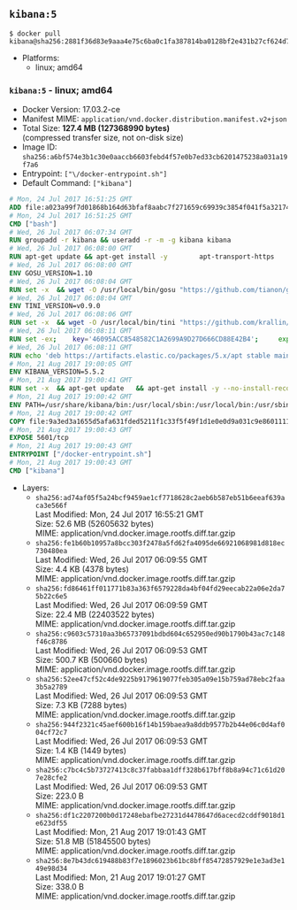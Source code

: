 ## `kibana:5`

```console
$ docker pull kibana@sha256:2881f36d83e9aaa4e75c6ba0c1fa387814ba0128bf2e431b27cf624d7d08c94b
```

-	Platforms:
	-	linux; amd64

### `kibana:5` - linux; amd64

-	Docker Version: 17.03.2-ce
-	Manifest MIME: `application/vnd.docker.distribution.manifest.v2+json`
-	Total Size: **127.4 MB (127368990 bytes)**  
	(compressed transfer size, not on-disk size)
-	Image ID: `sha256:a6bf574e3b1c30e0aaccb6603febd4f57e0b7ed33cb6201475238a031a19f7a6`
-	Entrypoint: `["\/docker-entrypoint.sh"]`
-	Default Command: `["kibana"]`

```dockerfile
# Mon, 24 Jul 2017 16:51:25 GMT
ADD file:a023a99f7d01868b164d63bfaf8aabc7f271659c69939c3854f041f5a3217428 in / 
# Mon, 24 Jul 2017 16:51:25 GMT
CMD ["bash"]
# Wed, 26 Jul 2017 06:07:34 GMT
RUN groupadd -r kibana && useradd -r -m -g kibana kibana
# Wed, 26 Jul 2017 06:08:00 GMT
RUN apt-get update && apt-get install -y 		apt-transport-https 		ca-certificates 		wget 		libfontconfig 		libfreetype6 	--no-install-recommends && rm -rf /var/lib/apt/lists/*
# Wed, 26 Jul 2017 06:08:00 GMT
ENV GOSU_VERSION=1.10
# Wed, 26 Jul 2017 06:08:04 GMT
RUN set -x 	&& wget -O /usr/local/bin/gosu "https://github.com/tianon/gosu/releases/download/$GOSU_VERSION/gosu-$(dpkg --print-architecture)" 	&& wget -O /usr/local/bin/gosu.asc "https://github.com/tianon/gosu/releases/download/$GOSU_VERSION/gosu-$(dpkg --print-architecture).asc" 	&& export GNUPGHOME="$(mktemp -d)" 	&& gpg --keyserver ha.pool.sks-keyservers.net --recv-keys B42F6819007F00F88E364FD4036A9C25BF357DD4 	&& gpg --batch --verify /usr/local/bin/gosu.asc /usr/local/bin/gosu 	&& rm -rf "$GNUPGHOME" /usr/local/bin/gosu.asc 	&& chmod +x /usr/local/bin/gosu 	&& gosu nobody true
# Wed, 26 Jul 2017 06:08:04 GMT
ENV TINI_VERSION=v0.9.0
# Wed, 26 Jul 2017 06:08:06 GMT
RUN set -x 	&& wget -O /usr/local/bin/tini "https://github.com/krallin/tini/releases/download/$TINI_VERSION/tini" 	&& wget -O /usr/local/bin/tini.asc "https://github.com/krallin/tini/releases/download/$TINI_VERSION/tini.asc" 	&& export GNUPGHOME="$(mktemp -d)" 	&& gpg --keyserver ha.pool.sks-keyservers.net --recv-keys 6380DC428747F6C393FEACA59A84159D7001A4E5 	&& gpg --batch --verify /usr/local/bin/tini.asc /usr/local/bin/tini 	&& rm -rf "$GNUPGHOME" /usr/local/bin/tini.asc 	&& chmod +x /usr/local/bin/tini 	&& tini -h
# Wed, 26 Jul 2017 06:08:11 GMT
RUN set -ex; 	key='46095ACC8548582C1A2699A9D27D666CD88E42B4'; 	export GNUPGHOME="$(mktemp -d)"; 	gpg --keyserver ha.pool.sks-keyservers.net --recv-keys "$key"; 	gpg --export "$key" > /etc/apt/trusted.gpg.d/elastic.gpg; 	rm -rf "$GNUPGHOME"; 	apt-key list
# Wed, 26 Jul 2017 06:08:11 GMT
RUN echo 'deb https://artifacts.elastic.co/packages/5.x/apt stable main' > /etc/apt/sources.list.d/kibana.list
# Mon, 21 Aug 2017 19:00:05 GMT
ENV KIBANA_VERSION=5.5.2
# Mon, 21 Aug 2017 19:00:41 GMT
RUN set -x 	&& apt-get update 	&& apt-get install -y --no-install-recommends kibana=$KIBANA_VERSION 	&& rm -rf /var/lib/apt/lists/* 		&& sed -ri "s!^(\#\s*)?(server\.host:).*!\2 '0.0.0.0'!" /etc/kibana/kibana.yml 	&& grep -q "^server\.host: '0.0.0.0'\$" /etc/kibana/kibana.yml 		&& sed -ri "s!^(\#\s*)?(elasticsearch\.url:).*!\2 'http://elasticsearch:9200'!" /etc/kibana/kibana.yml 	&& grep -q "^elasticsearch\.url: 'http://elasticsearch:9200'\$" /etc/kibana/kibana.yml
# Mon, 21 Aug 2017 19:00:42 GMT
ENV PATH=/usr/share/kibana/bin:/usr/local/sbin:/usr/local/bin:/usr/sbin:/usr/bin:/sbin:/bin
# Mon, 21 Aug 2017 19:00:42 GMT
COPY file:9a3ed3a1655d5afa631fded5211f1c33f5f49f1d1e0e0d9a031c9e8601111f05 in / 
# Mon, 21 Aug 2017 19:00:43 GMT
EXPOSE 5601/tcp
# Mon, 21 Aug 2017 19:00:43 GMT
ENTRYPOINT ["/docker-entrypoint.sh"]
# Mon, 21 Aug 2017 19:00:43 GMT
CMD ["kibana"]
```

-	Layers:
	-	`sha256:ad74af05f5a24bcf9459ae1cf7718628c2aeb6b587eb51b6eeaf639aca3e566f`  
		Last Modified: Mon, 24 Jul 2017 16:55:21 GMT  
		Size: 52.6 MB (52605632 bytes)  
		MIME: application/vnd.docker.image.rootfs.diff.tar.gzip
	-	`sha256:fe1b60b10957a8bcc303f2478a5fd62fa4095de66921068981d818ec730480ea`  
		Last Modified: Wed, 26 Jul 2017 06:09:55 GMT  
		Size: 4.4 KB (4378 bytes)  
		MIME: application/vnd.docker.image.rootfs.diff.tar.gzip
	-	`sha256:fd86461ff011771b83a363f6579228da4bf04fd29eecab22a06e2da75b22c6e5`  
		Last Modified: Wed, 26 Jul 2017 06:09:59 GMT  
		Size: 22.4 MB (22403522 bytes)  
		MIME: application/vnd.docker.image.rootfs.diff.tar.gzip
	-	`sha256:c9603c57310aa3b65737091bdbd604c652950ed90b1790b43ac7c148f46c8786`  
		Last Modified: Wed, 26 Jul 2017 06:09:53 GMT  
		Size: 500.7 KB (500660 bytes)  
		MIME: application/vnd.docker.image.rootfs.diff.tar.gzip
	-	`sha256:52ee47cf52c4de9225b9179619077feb305a09e15b759ad78ebc2faa3b5a2789`  
		Last Modified: Wed, 26 Jul 2017 06:09:53 GMT  
		Size: 7.3 KB (7288 bytes)  
		MIME: application/vnd.docker.image.rootfs.diff.tar.gzip
	-	`sha256:944f2321c45aef600b16f14b159baea9a8ddb9577b2b44e06c0d4af004cf72c7`  
		Last Modified: Wed, 26 Jul 2017 06:09:53 GMT  
		Size: 1.4 KB (1449 bytes)  
		MIME: application/vnd.docker.image.rootfs.diff.tar.gzip
	-	`sha256:c7bc4c5b73727413c8c37fabbaa1dff328b617bff8b8a94c71c61d207e28cfe2`  
		Last Modified: Wed, 26 Jul 2017 06:09:53 GMT  
		Size: 223.0 B  
		MIME: application/vnd.docker.image.rootfs.diff.tar.gzip
	-	`sha256:df1c2207200b0d17248ebafbe27231d4478647d6acecd2cddf9018d1e623df55`  
		Last Modified: Mon, 21 Aug 2017 19:01:43 GMT  
		Size: 51.8 MB (51845500 bytes)  
		MIME: application/vnd.docker.image.rootfs.diff.tar.gzip
	-	`sha256:8e7b43dc619488b83f7e1896023b61bc8bff85472857929e1e3ad3e149e98d34`  
		Last Modified: Mon, 21 Aug 2017 19:01:27 GMT  
		Size: 338.0 B  
		MIME: application/vnd.docker.image.rootfs.diff.tar.gzip
